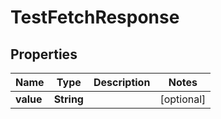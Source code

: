 

# TestFetchResponse


## Properties

| Name | Type | Description | Notes |
|------------ | ------------- | ------------- | -------------|
|**value** | **String** |  |  [optional] |



